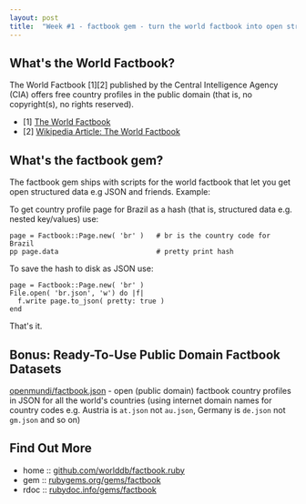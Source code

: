 ```yaml
---
layout: post
title:  "Week #1 - factbook gem - turn the world factbook into open structured data e.g JSON"
---
```


## What's the World Factbook?

The World Factbook [1][2] published by the Central Intelligence Agency (CIA) 
offers free country profiles in the public domain (that is, no copyright(s), no rights reserved).

- [1] [The World Factbook](https://www.cia.gov/library/publications/the-world-factbook/)
- [2] [Wikipedia Article: The World Factbook](http://en.wikipedia.org/wiki/The_World_Factbook)

## What's the factbook gem?

The factbook gem ships with scripts for the world factbook that let you get open structured data 
e.g JSON and friends. Example:

To get country profile page for Brazil as a hash (that is, structured data e.g. nested key/values)
use:

~~~
page = Factbook::Page.new( 'br' )   # br is the country code for Brazil
pp page.data                        # pretty print hash
~~~

To save the hash to disk as JSON use:

~~~
page = Factbook::Page.new( 'br' )
File.open( 'br.json', 'w') do |f|
  f.write page.to_json( pretty: true )
end
~~~

That's it.

## Bonus: Ready-To-Use Public Domain Factbook Datasets

[openmundi/factbook.json](https://github.com/openmundi/factbook.json) - open (public domain)
factbook country profiles in JSON for all the world's countries (using internet domain names
for country codes e.g. Austria is `at.json` not `au.json`, 
Germany is `de.json` not `gm.json` and so on)


## Find Out More 

* home  :: [github.com/worlddb/factbook.ruby](https://github.com/worlddb/factbook.ruby)
* gem   :: [rubygems.org/gems/factbook](https://rubygems.org/gems/factbook)
* rdoc  :: [rubydoc.info/gems/factbook](http://rubydoc.info/gems/factbook)
